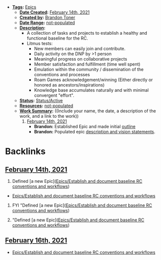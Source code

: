 - **[Tags](<../Tags.md>):** [Epics](<../Epics.md>)
    - **[Date Created](<../Date Created.md>):** [February 14th, 2021](<../February 14th, 2021.md>)
    - **[Created by](<../Created by.md>):** [Brandon Toner](<../Brandon Toner.md>)
    - **[Date Range](<../Date Range.md>):** [not-populated](<../not-populated.md>)
    - **[Description](<../Description.md>):** 
        - A collection of tasks and projects to establish a healthy and functional baseline for the RC.
        - Litmus tests: 
            - New members can easily join and contribute.
            - Daily activity on the DNP by >1 person
            - Meaningful progress on collaborative projects
            - Member satisfaction and fulfillment (time well spent)
            - Emulation within the community / dissemination of the conventions and processes
            - Roam Games acknowledgement/winning (Either directly or honored as ancestors/inspirations)
            - Knowledge base accumulates naturally and with minimal convergent "effort".
    - **[Status](<../Status.md>):** [Status/Active](<../Status/Active.md>)
    - **[Resources](<../Resources.md>):** [not-populated](<../not-populated.md>)
    - **[Work Summary](<../Work Summary.md>):**  ((Include your name, the date, a description of the work, and a link to the work))
        1. [February 14th, 2021](<../February 14th, 2021.md>)
            - **Brandon:** Established Epic and made initial [outline](((48PY0Vlnm)))
            - **Brandon:** Populated epic [description and vision statements](((owNcyPWbT))).

# Backlinks
## [February 14th, 2021](<February 14th, 2021.md>)
1. Defined [a new Epic]([Epics/Establish and document baseline RC conventions and workflows](<../Epics/Establish and document baseline RC conventions and workflows.md>))

- [Epics/Establish and document baseline RC conventions and workflows](<../Epics/Establish and document baseline RC conventions and workflows.md>)

1. FYI "Defined [a new Epic]([Epics/Establish and document baseline RC conventions and workflows](<../Epics/Establish and document baseline RC conventions and workflows.md>))

3. "Defined [a new Epic]([Epics/Establish and document baseline RC conventions and workflows](<../Epics/Establish and document baseline RC conventions and workflows.md>))

## [February 16th, 2021](<February 16th, 2021.md>)
- [Epics/Establish and document baseline RC conventions and workflows](<../Epics/Establish and document baseline RC conventions and workflows.md>)

